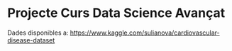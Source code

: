 # Projecte Curs Data Science Avançat

Dades disponibles a: 
https://www.kaggle.com/sulianova/cardiovascular-disease-dataset
